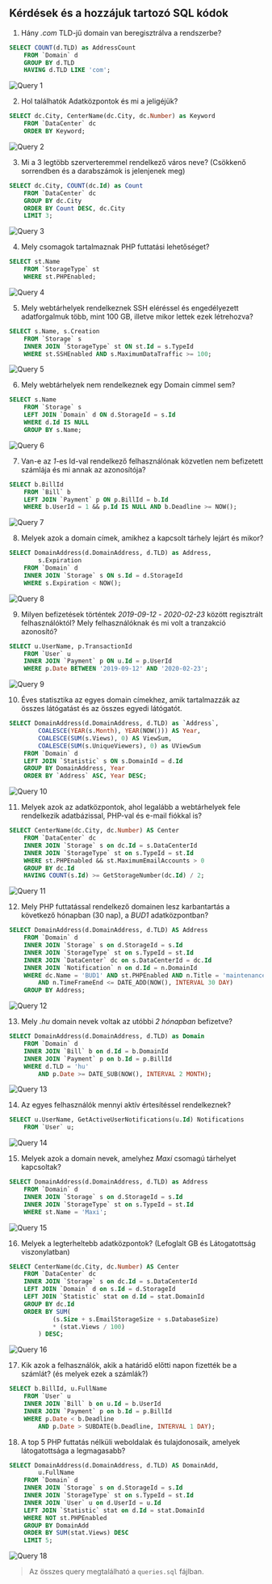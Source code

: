 ## Kérdések és a hozzájuk tartozó SQL kódok

1. Hány _.com_ TLD-jű domain van beregisztrálva a rendszerbe?

```sql
SELECT COUNT(d.TLD) as AddressCount
    FROM `Domain` d
    GROUP BY d.TLD
    HAVING d.TLD LIKE 'com';
```

![Query 1](./queries/query1.png "Query 1")

2. Hol találhatók Adatközpontok és mi a jeligéjük?

```sql
SELECT dc.City, CenterName(dc.City, dc.Number) as Keyword
    FROM `DataCenter` dc
    ORDER BY Keyword;
```

![Query 2](./queries/query2.png "Query 2")

3. Mi a 3 legtöbb szerverteremmel rendelkező város neve? (Csökkenő sorrendben és a darabszámok is jelenjenek meg)

```sql
SELECT dc.City, COUNT(dc.Id) as Count
    FROM `DataCenter` dc
    GROUP BY dc.City
    ORDER BY Count DESC, dc.City
    LIMIT 3;
```

![Query 3](./queries/query3.png "Query 3")

4. Mely csomagok tartalmaznak PHP futtatási lehetőséget?

```sql
SELECT st.Name
    FROM `StorageType` st
    WHERE st.PHPEnabled;
```

![Query 4](./queries/query4.png "Query 4")

5. Mely webtárhelyek rendelkeznek SSH eléréssel és engedélyezett adatforgalmuk több, mint 100 GB, illetve mikor lettek ezek létrehozva?

```sql
SELECT s.Name, s.Creation
    FROM `Storage` s
    INNER JOIN `StorageType` st ON st.Id = s.TypeId
    WHERE st.SSHEnabled AND s.MaximumDataTraffic >= 100;
```

![Query 5](./queries/query5.png "Query 5")

6. Mely webtárhelyek nem rendelkeznek egy Domain címmel sem?

```sql
SELECT s.Name
    FROM `Storage` s
    LEFT JOIN `Domain` d ON d.StorageId = s.Id
    WHERE d.Id IS NULL
    GROUP BY s.Name;
```

![Query 6](./queries/query6.png "Query 6")

7. Van-e az _1_-es Id-val rendelkező felhasználónak közvetlen nem befizetett számlája és mi annak az azonosítója?

```sql
SELECT b.BillId
    FROM `Bill` b
    LEFT JOIN `Payment` p ON p.BillId = b.Id
    WHERE b.UserId = 1 && p.Id IS NULL AND b.Deadline >= NOW();
```

![Query 7](./queries/query7.png "Query 7")

<div class="page-break"></div>

8. Melyek azok a domain címek, amikhez a kapcsolt tárhely lejárt és mikor?

```sql
SELECT DomainAddress(d.DomainAddress, d.TLD) as Address,
        s.Expiration
    FROM `Domain` d
    INNER JOIN `Storage` s ON s.Id = d.StorageId
    WHERE s.Expiration < NOW();
```

![Query 8](./queries/query8.png "Query 8")

9. Milyen befizetések történtek _2019-09-12_ - _2020-02-23_ között regisztrált felhasználóktól? Mely felhasználóknak és mi volt a tranzakció azonosító?

```sql
SELECT u.UserName, p.TransactionId
    FROM `User` u
    INNER JOIN `Payment` p ON u.Id = p.UserId
    WHERE p.Date BETWEEN '2019-09-12' AND '2020-02-23';
```

![Query 9](./queries/query9.png "Query 9")

10. Éves statisztika az egyes domain címekhez, amik tartalmazzák az összes látógatást és az összes egyedi látógatót.

```sql
SELECT DomainAddress(d.DomainAddress, d.TLD) as `Address`,
        COALESCE(YEAR(s.Month), YEAR(NOW())) AS Year,
        COALESCE(SUM(s.Views), 0) AS ViewSum,
        COALESCE(SUM(s.UniqueViewers), 0) as UViewSum
    FROM `Domain` d
    LEFT JOIN `Statistic` s ON s.DomainId = d.Id
    GROUP BY DomainAddress, Year
    ORDER BY `Address` ASC, Year DESC;
```

![Query 10](./queries/query10.png "Query 10")

<div class="page-break"></div>

11. Melyek azok az adatközpontok, ahol legalább a webtárhelyek fele rendelkezik adatbázissal, PHP-val és e-mail fiókkal is?

```sql
SELECT CenterName(dc.City, dc.Number) AS Center
    FROM `DataCenter` dc
    INNER JOIN `Storage` s on dc.Id = s.DataCenterId
    INNER JOIN `StorageType` st on s.TypeId = st.Id
    WHERE st.PHPEnabled && st.MaximumEmailAccounts > 0
    GROUP BY dc.Id
    HAVING COUNT(s.Id) >= GetStorageNumber(dc.Id) / 2;
```

![Query 11](./queries/query11.png "Query 11")

12. Mely PHP futtatással rendelkező domainen lesz karbantartás a következő hónapban (30 nap), a _BUD1_ adatközpontban?

```sql
SELECT DomainAddress(d.DomainAddress, d.TLD) AS Address
    FROM `Domain` d
    INNER JOIN `Storage` s on d.StorageId = s.Id
    INNER JOIN `StorageType` st on s.TypeId = st.Id
    INNER JOIN `DataCenter` dc on s.DataCenterId = dc.Id
    INNER JOIN `Notification` n on d.Id = n.DomainId
    WHERE dc.Name = 'BUD1' AND st.PHPEnabled AND n.Title = 'maintenance'
        AND n.TimeFrameEnd <= DATE_ADD(NOW(), INTERVAL 30 DAY)
    GROUP BY Address;
```

![Query 12](./queries/query12.png "Query 12")

13. Mely _.hu_ domain nevek voltak az utóbbi _2 hónapban_ befizetve?

```sql
SELECT DomainAddress(d.DomainAddress, d.TLD) as Domain
    FROM `Domain` d
    INNER JOIN `Bill` b on d.Id = b.DomainId
    INNER JOIN `Payment` p on b.Id = p.BillId
    WHERE d.TLD = 'hu'
        AND p.Date >= DATE_SUB(NOW(), INTERVAL 2 MONTH);
```

![Query 13](./queries/query13.png "Query 13")

<div class="page-break"></div>

14. Az egyes felhasználók mennyi aktív értesítéssel rendelkeznek?

```sql
SELECT u.UserName, GetActiveUserNotifications(u.Id) Notifications
    FROM `User` u;
```

![Query 14](./queries/query14.png "Query 14")

15. Melyek azok a domain nevek, amelyhez _Maxi_ csomagú tárhelyet kapcsoltak?

```sql
SELECT DomainAddress(d.DomainAddress, d.TLD) as Address
    FROM `Domain` d
    INNER JOIN `Storage` s on d.StorageId = s.Id
    INNER JOIN `StorageType` st on s.TypeId = st.Id
    WHERE st.Name = 'Maxi';
```

![Query 15](./queries/query15.png "Query 15")

16. Melyek a legterheltebb adatközpontok? (Lefoglalt GB és Látogatottság viszonylatban)

```sql
SELECT CenterName(dc.City, dc.Number) AS Center
    FROM `DataCenter` dc
    INNER JOIN `Storage` s on dc.Id = s.DataCenterId
    LEFT JOIN `Domain` d on s.Id = d.StorageId
    LEFT JOIN `Statistic` stat on d.Id = stat.DomainId
    GROUP BY dc.Id
    ORDER BY SUM(
            (s.Size + s.EmailStorageSize + s.DatabaseSize)
            * (stat.Views / 100)
        ) DESC;
```

![Query 16](./queries/query16.png "Query 16")

<div class="page-break"></div>

17. Kik azok a felhasználók, akik a határidő előtti napon fizették be a számlát? (és melyek ezek a számlák?)

```sql
SELECT b.BillId, u.FullName
    FROM `User` u
    INNER JOIN `Bill` b on u.Id = b.UserId
    INNER JOIN `Payment` p on b.Id = p.BillId
    WHERE p.Date < b.Deadline
        AND p.Date > SUBDATE(b.Deadline, INTERVAL 1 DAY);
```

18. A top 5 PHP futtatás nélküli weboldalak és tulajdonosaik, amelyek látogatottsága a legmagasabb?

```sql
SELECT DomainAddress(d.DomainAddress, d.TLD) AS DomainAdd,
        u.FullName
    FROM `Domain` d
    INNER JOIN `Storage` s on d.StorageId = s.Id
    INNER JOIN `StorageType` st on s.TypeId = st.Id
    INNER JOIN `User` u on d.UserId = u.Id
    LEFT JOIN `Statistic` stat on d.Id = stat.DomainId
    WHERE NOT st.PHPEnabled
    GROUP BY DomainAdd
    ORDER BY SUM(stat.Views) DESC
    LIMIT 5;
```

![Query 18](./queries/query18.png "Query 18")

> Az összes query megtalálható a `queries.sql` fájlban.

<div class="page-break"></div>
